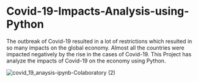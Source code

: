 # Covid-19-Impacts-Analysis-using-Python
The outbreak of Covid-19 resulted in a lot of restrictions which resulted in so many impacts on the global economy. Almost all the countries were impacted negatively by the rise in the cases of Covid-19. This Project has analyze the impacts of Covid-19 on the economy using Python.

![covid_19_anaysis-ipynb-Colaboratory (2)](https://user-images.githubusercontent.com/58881367/199883300-bbc8e9f3-bb79-4bef-8e95-2a50e084716e.png)
